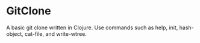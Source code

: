 # GitClone
A basic git clone written in Clojure. Use commands such as help, init, hash-object, cat-file, and write-wtree.
